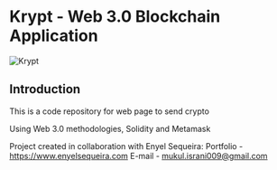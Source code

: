 # Krypt - Web 3.0 Blockchain Application
![Krypt](https://i.ibb.co/DVF4tNW/image.png)

## Introduction
This is a code repository for web page to send crypto 

Using Web 3.0 methodologies, Solidity and Metamask 

Project created in collaboration with Enyel Sequeira: 
Portfolio - https://www.enyelsequeira.com
E-mail - mukul.israni009@gmail.com


